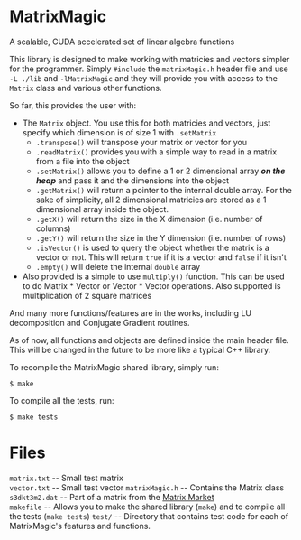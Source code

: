 MatrixMagic
===========

A scalable, CUDA accelerated set of linear algebra functions

This library is designed to make working with matricies and vectors simpler for the programmer. Simply `#include` the `matrixMagic.h` header file and use `-L ./lib` and `-lMatrixMagic` and they will provide you with access to the `Matrix` class and various other functions.

So far, this provides the user with:
* The `Matrix` object. You use this for both matricies and vectors, just specify which dimension is of size 1 with `.setMatrix`
  - `.transpose()` will transpose your matrix or vector for you
  - `.readMatrix()` provides you with a simple way to read in a matrix from a file into the object
  - `.setMatrix()` allows you to define a 1 or 2 dimensional array ***on the heap*** and pass it and the dimensions into the object
  - `.getMatrix()` will return a pointer to the internal double array. For the sake of simplicity, all 2 dimensional matricies are stored as a 1 dimensional array inside the object.
  - `.getX()` will return the size in the X dimension (i.e. number of columns)
  - `.getY()` will return the size in the Y dimension (i.e. number of rows)
  - `.isVector()` is used to query the object whether the matrix is a vector or not. This will return `true` if it is a vector and `false` if it isn't
  - `.empty()` will delete the internal `double` array
* Also provided is a simple to use `multiply()` function. This can be used to do Matrix * Vector or Vector * Vector operations. Also supported is multiplication of 2 square matrices

And many more functions/features are in the works, including LU decomposition and Conjugate Gradient routines.

As of now, all functions and objects are defined inside the main header file. This will be changed in the future to be more like a typical C++ library.

To recompile the MatrixMagic shared library, simply run:
```
$ make
```

To compile all the tests, run:
```
$ make tests
```

Files
===========
`matrix.txt` -- Small test matrix   
`vector.txt` -- Small test vector 
`matrixMagic.h` -- Contains the Matrix class  
`s3dkt3m2.dat` -- Part of a matrix from the [Matrix Market](http://math.nist.gov/MatrixMarket/index.html)  
`makefile` -- Allows you to make the shared library (`make`) and to compile all the tests (`make tests`)
`test/` -- Directory that contains test code for each of MatrixMagic's features and functions.
